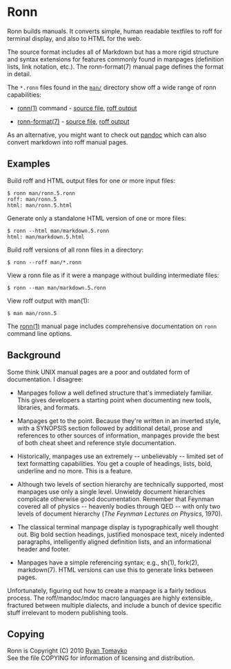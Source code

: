 # Ronn

Ronn builds manuals. It converts simple, human readable textfiles to roff for
terminal display, and also to HTML for the web.

The source format includes all of Markdown but has a more rigid structure and
syntax extensions for features commonly found in manpages (definition lists,
link notation, etc.). The ronn-format(7) manual page defines the format in
detail.

The `*.ronn` files found in the [`man/`][1] directory show off a wide range of
ronn capabilities:

  * [ronn(1)](http://rtomayko.github.io/ronn/ronn.1) command -
    [source file](http://github.com/rtomayko/ronn/blob/master/man/ronn.1.ronn),
    [roff output](http://github.com/rtomayko/ronn/blob/master/man/ronn.1)

  * [ronn-format(7)](http://rtomayko.github.com/ronn/ronn-format.7) -
    [source file](http://github.com/rtomayko/ronn/blob/master/man/ronn-format.7.ronn),
    [roff output](http://github.com/rtomayko/ronn/blob/master/man/ronn-format.7)

[1]: http://github.com/rtomayko/ronn/tree/master/man

As an alternative, you might want to check out [pandoc](http://johnmacfarlane.net/pandoc/) which can also convert markdown into roff manual pages.

## Examples

Build roff and HTML output files for one or more input files:

    $ ronn man/ronn.5.ronn
    roff: man/ronn.5
    html: man/ronn.5.html

Generate only a standalone HTML version of one or more files:

    $ ronn --html man/markdown.5.ronn
    html: man/markdown.5.html

Build roff versions of all ronn files in a directory:

    $ ronn --roff man/*.ronn

View a ronn file as if it were a manpage without building intermediate files:

    $ ronn --man man/markdown.5.ronn

View roff output with man(1):

    $ man man/ronn.5

The [ronn(1)](http://rtomayko.github.com/ronn/ronn.1) manual page includes
comprehensive documentation on `ronn` command line options.

## Background

Some think UNIX manual pages are a poor and outdated form of documentation. I
disagree:

- Manpages follow a well defined structure that's immediately familiar. This
  gives developers a starting point when documenting new tools, libraries, and
  formats.

- Manpages get to the point. Because they're written in an inverted style, with
  a SYNOPSIS section followed by additional detail, prose and references to
  other sources of information, manpages provide the best of both cheat sheet
  and reference style documentation.

- Historically, manpages use an extremely -- unbelievably -- limited set of
  text formatting capabilities. You get a couple of headings, lists, bold,
  underline and no more. This is a feature.

- Although two levels of section hierarchy are technically supported, most
  manpages use only a single level. Unwieldy document hierarchies complicate
  otherwise good documentation. Remember that Feynman covered all of physics
  -- heavenly bodies through QED -- with only two levels of document hierarchy
  (_The Feynman Lectures on Physics_, 1970).

- The classical terminal manpage display is typographically well thought out.
  Big bold section headings, justified monospace text, nicely indented
  paragraphs, intelligently aligned definition lists, and an informational
  header and footer.

- Manpages have a simple referencing syntax; e.g., sh(1), fork(2), markdown(7).
  HTML versions can use this to generate links between pages.

Unfortunately, figuring out how to create a manpage is a fairly tedious process.
The roff/mandoc/mdoc macro languages are highly extensible, fractured between
multiple dialects, and include a bunch of device specific stuff irrelevant to
modern publishing tools.

## Copying

Ronn is Copyright (C) 2010 [Ryan Tomayko](http://tomayko.com/about)<br>
See the file COPYING for information of licensing and distribution.
